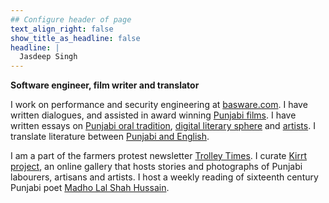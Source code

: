 ```yaml
---
## Configure header of page
text_align_right: false
show_title_as_headline: false
headline: |
  Jasdeep Singh
---
```


<!-- this is a subheadline -->
**Software engineer, film writer and translator**


I work on performance and security engineering at [basware.com](basware.com). I have written dialogues, and assisted in award winning [Punjabi films](https://www.imdb.com/name/nm9359129/). I have written essays on [Punjabi oral tradition](/writing/mirza-pala), [digital literary sphere](https://scroll.in/article/973761/art-sans-borders-how-the-pandemic-has-brought-the-two-punjabs-closer-through-literature) and [artists](https://cafedissensus.com/2017/04/15/a-photographers-world-the-art-of-randeep-maddoke/). I translate literature between [Punjabi and English](https://parchanve.wordpress.com/).

I am a part of the farmers protest newsletter [Trolley Times](https://trolleytimes.com). I curate [Kirrt project](https://kirrt.org), an online gallery that hosts stories and photographs of Punjabi labourers, artisans and artists. I host a weekly reading of sixteenth century Punjabi poet [Madho Lal Shah Hussain](https://sayshussain.wordpress.com/).


‌

‌
